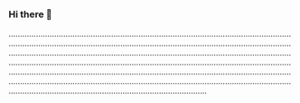 ### Hi there 👋

...............................................................................................................................................................................................................................................................................................................................................................................................................................................................................................................................................................................................................................................................................................................................................................................................................................................................